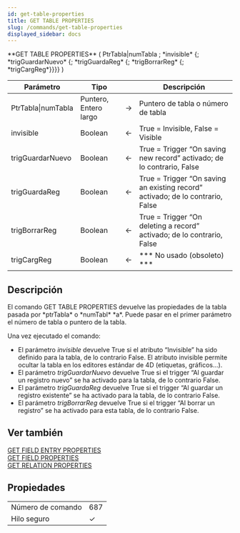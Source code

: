 ```yaml
---
id: get-table-properties
title: GET TABLE PROPERTIES
slug: /commands/get-table-properties
displayed_sidebar: docs
---
```


<!--REF #_command_.GET TABLE PROPERTIES.Syntax-->**GET TABLE PROPERTIES** ( PtrTabla|numTabla ; *invisible* {; *trigGuardarNuevo* {; *trigGuardaReg* {; *trigBorrarReg* {; *trigCargReg*}}}} )<!-- END REF-->
<!--REF #_command_.GET TABLE PROPERTIES.Params-->
| Parámetro | Tipo |  | Descripción |
| --- | --- | --- | --- |
| PtrTabla&#124;numTabla | Puntero, Entero largo | &#8594;  | Puntero de tabla o número de tabla |
| invisible | Boolean | &#8592; | True = Invisible, False = Visible |
| trigGuardarNuevo | Boolean | &#8592; | True = Trigger “On saving new record” activado; de lo contrario, False |
| trigGuardaReg | Boolean | &#8592; | True = Trigger “On saving an existing record” activado; de lo contrario, False |
| trigBorrarReg | Boolean | &#8592; | True = Trigger “On deleting a record” activado; de lo contrario, False |
| trigCargReg | Boolean | &#8592; | *** No usado (obsoleto) *** |

<!-- END REF-->

## Descripción 

<!--REF #_command_.GET TABLE PROPERTIES.Summary-->El comando GET TABLE PROPERTIES devuelve las propiedades de la tabla pasada por *ptrTabla* o *numTabl* *a*.<!-- END REF--> Puede pasar en el primer parámetro el número de tabla o puntero de la tabla. 

Una vez ejecutado el comando:

* El parámetro *invisible* devuelve True si el atributo “Invisible” ha sido definido para la tabla, de lo contrario False. El atributo invisible permite ocultar la tabla en los editores estándar de 4D (etiquetas, gráficos...).
* El parámetro *trigGuardarNuevo* devuelve True si el trigger “Al guardar un registro nuevo” se ha activado para la tabla, de lo contrario False.
* El parámetro *trigGuardaReg* devuelve True si el trigger “Al guardar un registro existente” se ha activado para la tabla, de lo contrario False.
* El parámetro *trigBorrarReg* devuelve True si el trigger “Al borrar un registro” se ha activado para esta tabla, de lo contrario False.

## Ver también 

[GET FIELD ENTRY PROPERTIES](get-field-entry-properties.md)  
[GET FIELD PROPERTIES](get-field-properties.md)  
[GET RELATION PROPERTIES](get-relation-properties.md)  

## Propiedades

|  |  |
| --- | --- |
| Número de comando | 687 |
| Hilo seguro | &check; |


